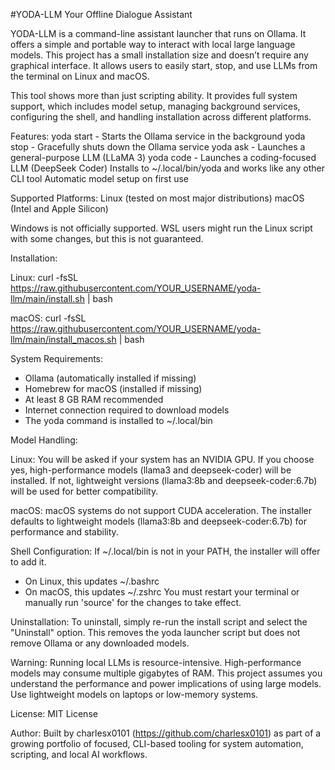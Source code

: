 #YODA-LLM
Your Offline Dialogue Assistant

YODA-LLM is a command-line assistant launcher that runs on Ollama. It offers a simple and portable way to interact with local large language models. This project has a small installation size and doesn’t require any graphical interface. It allows users to easily start, stop, and use LLMs from the terminal on Linux and macOS.

This tool shows more than just scripting ability. It provides full system support, which includes model setup, managing background services, configuring the shell, and handling installation across different platforms.

Features:
yoda start    - Starts the Ollama service in the background
yoda stop     - Gracefully shuts down the Ollama service
yoda ask      - Launches a general-purpose LLM (LLaMA 3)
yoda code     - Launches a coding-focused LLM (DeepSeek Coder)
Installs to ~/.local/bin/yoda and works like any other CLI tool
Automatic model setup on first use

Supported Platforms:
Linux (tested on most major distributions)
macOS (Intel and Apple Silicon)

Windows is not officially supported. WSL users might run the Linux script with some changes, but this is not guaranteed.

Installation:

Linux:
curl -fsSL https://raw.githubusercontent.com/YOUR_USERNAME/yoda-llm/main/install.sh | bash

macOS:
curl -fsSL https://raw.githubusercontent.com/YOUR_USERNAME/yoda-llm/main/install_macos.sh | bash

System Requirements:
- Ollama (automatically installed if missing)
- Homebrew for macOS (installed if missing)
- At least 8 GB RAM recommended
- Internet connection required to download models
- The yoda command is installed to ~/.local/bin

Model Handling:

Linux:
You will be asked if your system has an NVIDIA GPU. If you choose yes, high-performance models (llama3 and deepseek-coder) will be installed. If not, lightweight versions (llama3:8b and deepseek-coder:6.7b) will be used for better compatibility.

macOS:
macOS systems do not support CUDA acceleration. The installer defaults to lightweight models (llama3:8b and deepseek-coder:6.7b) for performance and stability.

Shell Configuration:
If ~/.local/bin is not in your PATH, the installer will offer to add it.
- On Linux, this updates ~/.bashrc
- On macOS, this updates ~/.zshrc
You must restart your terminal or manually run 'source' for the changes to take effect.

Uninstallation:
To uninstall, simply re-run the install script and select the "Uninstall" option. This removes the yoda launcher script but does not remove Ollama or any downloaded models.

Warning:
Running local LLMs is resource-intensive. High-performance models may consume multiple gigabytes of RAM. This project assumes you understand the performance and power implications of using large models. Use lightweight models on laptops or low-memory systems.

License:
MIT License

Author:
Built by charlesx0101 (https://github.com/charlesx0101) as part of a growing portfolio of focused, CLI-based tooling for system automation, scripting, and local AI workflows.

